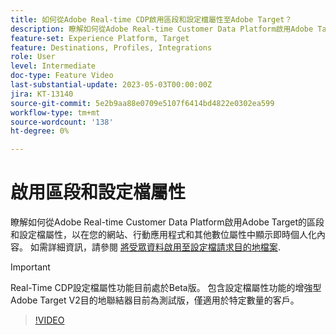 ```yaml
---
title: 如何從Adobe Real-time CDP啟用區段和設定檔屬性至Adobe Target？
description: 瞭解如何從Adobe Real-time Customer Data Platform啟用Adobe Target的區段和設定檔屬性，以在您的網站、行動應用程式和其他數位屬性中顯示即時個人化內容。
feature-set: Experience Platform, Target
feature: Destinations, Profiles, Integrations
role: User
level: Intermediate
doc-type: Feature Video
last-substantial-update: 2023-05-03T00:00:00Z
jira: KT-13140
source-git-commit: 5e2b9aa88e0709e5107f6414bd4822e0302ea599
workflow-type: tm+mt
source-wordcount: '138'
ht-degree: 0%

---
```



# 啟用區段和設定檔屬性

瞭解如何從Adobe Real-time Customer Data Platform啟用Adobe Target的區段和設定檔屬性，以在您的網站、行動應用程式和其他數位屬性中顯示即時個人化內容。 如需詳細資訊，請參閱 [將受眾資料啟用至設定檔請求目的地檔案](https://experienceleague.adobe.com/docs/experience-platform/destinations/ui/activate/activate-profile-request-destinations.html).

>[!IMPORTANT]
>
>Real-Time CDP設定檔屬性功能目前處於Beta版。 包含設定檔屬性功能的增強型Adobe Target V2目的地聯結器目前為測試版，僅適用於特定數量的客戶。

>[!VIDEO](https://video.tv.adobe.com/v/3419036/?learn=on)
